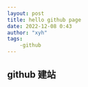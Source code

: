 ```yaml
---
layout: post
title: hello github page
date: 2022-12-08 0:43
author: "xyh"
tags:
    -github
---
```


## github 建站
